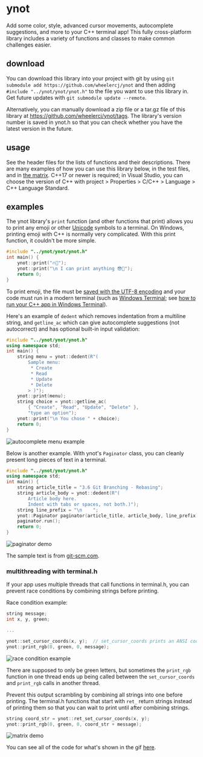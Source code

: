 ﻿# ynot

Add some color, style, advanced cursor movements, autocomplete suggestions, and more to your C++ terminal app! This fully cross-platform library includes a variety of functions and classes to make common challenges easier.

## download

You can download this library into your project with git by using `git submodule add https://github.com/wheelercj/ynot` and then adding `#include "../ynot/ynot/ynot.h"` to the file you want to use this library in. Get future updates with `git submodule update --remote`.

Alternatively, you can manually download a zip file or a tar.gz file of this library at https://github.com/wheelercj/ynot/tags. The library's version number is saved in ynot.h so that you can check whether you have the latest version in the future.

## usage

See the header files for the lists of functions and their descriptions. There are many examples of how you can use this library below, in the test files, and in [the matrix](https://github.com/wheelercj/the-matrix). C++17 or newer is required; in Visual Studio, you can choose the version of C++ with project > Properties > C/C++ > Language > C++ Language Standard.

## examples

The ynot library's `print` function (and other functions that print) allows you to print any emoji or other [Unicode](https://en.wikipedia.org/wiki/Unicode) symbols to a terminal. On Windows, printing emoji with C++ is normally very complicated. With this print function, it couldn't be more simple.

```cpp
#include "../ynot/ynot/ynot.h"
int main() {
    ynot::print("🔥🐊");
    ynot::print("\n I can print anything 😎🤖");
    return 0;
}
```

To print emoji, the file must be [saved with the UTF-8 encoding](https://docs.microsoft.com/en-us/visualstudio/ide/how-to-save-and-open-files-with-encoding?view=vs-2022) and your code must run in a modern terminal (such as [Windows Terminal](https://aka.ms/terminal); see [how to run your C++ app in Windows Terminal](https://wheelercj.github.io/notes/pages/20220506214620.html)).

Here's an example of `dedent` which removes indentation from a multiline string, and `getline_ac` which can give autocomplete suggestions (not autocorrect) and has optional built-in input validation:

```cpp
#include "../ynot/ynot/ynot.h"
using namespace std;
int main() {
    string menu = ynot::dedent(R"(
        Sample menu:
         * Create
         * Read
         * Update
         * Delete
        > )");
	ynot::print(menu);
	string choice = ynot::getline_ac(
		{ "Create", "Read", "Update", "Delete" },
		"type an option");
	ynot::print("\n You chose " + choice);
    return 0;
}
```

![autocomplete menu example](https://media.giphy.com/media/Rqoco5DR2a2AjDAqtX/giphy.gif)

Below is another example. With ynot's `Paginator` class, you can cleanly present long pieces of text in a terminal.

```cpp
#include "../ynot/ynot/ynot.h"
using namespace std;
int main() {
	string article_title = "3.6 Git Branching - Rebasing";
	string article_body = ynot::dedent(R"(
		Article body here.
		Indent with tabs or spaces, not both.)");
	string line_prefix = "\n    ";
	ynot::Paginator paginator(article_title, article_body, line_prefix);
	paginator.run();
    return 0;
}
```

![paginator demo](https://media.giphy.com/media/tAn8Pis7lLUfA39MFa/giphy.gif)

The sample text is from [git-scm.com](https://git-scm.com/book/en/v2/Git-Branching-Rebasing).

### multithreading with terminal.h

If your app uses multiple threads that call functions in terminal.h, you can prevent race conditions by combining strings before printing.

Race condition example:

```cpp
string message;
int x, y, green;

...

ynot::set_cursor_coords(x, y);  // set_cursor_coords prints an ANSI code
ynot::print_rgb(0, green, 0, message);
```

![race condition example](https://media.giphy.com/media/gD1lU8ts5VvRyXueUO/giphy.gif)

There are supposed to only be green letters, but sometimes the `print_rgb` function in one thread ends up being called between the `set_cursor_coords` and `print_rgb` calls in another thread.

Prevent this output scrambling by combining all strings into one before printing. The terminal.h functions that start with `ret_` return strings instead of printing them so that you can wait to print until after combining strings.

```cpp
string coord_str = ynot::ret_set_cursor_coords(x, y);
ynot::print_rgb(0, green, 0, coord_str + message);
```

![matrix demo](https://media.giphy.com/media/iArQ9LLVS30McyVR3u/giphy.gif)

You can see all of the code for what's shown in the gif [here](https://github.com/wheelercj/the-matrix).

